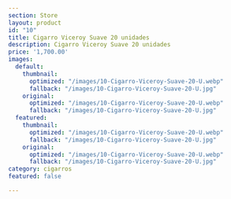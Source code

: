 ```yaml
---
section: Store
layout: product
id: "10"
title: Cigarro Viceroy Suave 20 unidades
description: Cigarro Viceroy Suave 20 unidades
price: '1,700.00'
images:
  default:
    thumbnail:
      optimized: "/images/10-Cigarro-Viceroy-Suave-20-U.webp"
      fallback: "/images/10-Cigarro-Viceroy-Suave-20-U.jpg"
    original:
      optimized: "/images/10-Cigarro-Viceroy-Suave-20-U.webp"
      fallback: "/images/10-Cigarro-Viceroy-Suave-20-U.jpg"
  featured:
    thumbnail:
      optimized: "/images/10-Cigarro-Viceroy-Suave-20-U.webp"
      fallback: "/images/10-Cigarro-Viceroy-Suave-20-U.jpg"
    original:
      optimized: "/images/10-Cigarro-Viceroy-Suave-20-U.webp"
      fallback: "/images/10-Cigarro-Viceroy-Suave-20-U.jpg"
category: cigarros
featured: false

---
```

